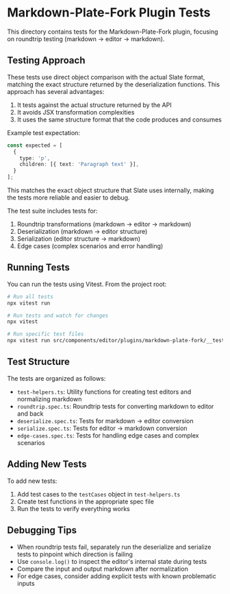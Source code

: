 # Markdown-Plate-Fork Plugin Tests

This directory contains tests for the Markdown-Plate-Fork plugin, focusing on roundtrip testing (markdown → editor → markdown).

## Testing Approach

These tests use direct object comparison with the actual Slate format, matching the exact structure returned by the deserialization functions. This approach has several advantages:

1. It tests against the actual structure returned by the API
2. It avoids JSX transformation complexities 
3. It uses the same structure format that the code produces and consumes

Example test expectation:
```ts
const expected = [
  {
    type: 'p',
    children: [{ text: 'Paragraph text' }],
  }
];
```

This matches the exact object structure that Slate uses internally, making the tests more reliable and easier to debug.

The test suite includes tests for:
1. Roundtrip transformations (markdown → editor → markdown)
2. Deserialization (markdown → editor structure)
3. Serialization (editor structure → markdown)
4. Edge cases (complex scenarios and error handling)

## Running Tests

You can run the tests using Vitest. From the project root:

```bash
# Run all tests
npx vitest run

# Run tests and watch for changes
npx vitest

# Run specific test files
npx vitest run src/components/editor/plugins/markdown-plate-fork/__tests__/roundtrip.spec.ts
```

## Test Structure

The tests are organized as follows:

- `test-helpers.ts`: Utility functions for creating test editors and normalizing markdown
- `roundtrip.spec.ts`: Roundtrip tests for converting markdown to editor and back
- `deserialize.spec.ts`: Tests for markdown → editor conversion
- `serialize.spec.ts`: Tests for editor → markdown conversion
- `edge-cases.spec.ts`: Tests for handling edge cases and complex scenarios

## Adding New Tests

To add new tests:

1. Add test cases to the `testCases` object in `test-helpers.ts`
2. Create test functions in the appropriate spec file
3. Run the tests to verify everything works

## Debugging Tips

- When roundtrip tests fail, separately run the deserialize and serialize tests to pinpoint which direction is failing
- Use `console.log()` to inspect the editor's internal state during tests
- Compare the input and output markdown after normalization
- For edge cases, consider adding explicit tests with known problematic inputs